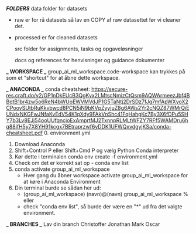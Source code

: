 **_FOLDERS_**
data folder for datasets

- raw er for rå datasets så lav en COPY af raw datasettet før vi cleaner det.
- processed er for cleaned datasets

  src folder for assignments, tasks og opgaveløsninger

  docs og references for henvisninger og guidance dokumenter

**_ WORKSPACE _**
group_ai_ml_workspace.code-workspace kan trykkes på som et "shortcut" for at åbne dette workspace.

**_ ANACONDA _**
conda cheatsheet: https://secure-res.craft.do/v2/GP1nDkEUcB3QgKyx2LMtscNmizCtQsm9AQWArmeezJbf4BBqtB1br4zw5o6ReN4bWUoEWVMVdJP1G5TaNtj2DrSDz7fJg7mfApWXyoX2CPoovSUtbRuKkvbwcd8PCN5jN9bKVpZyyjuZ8g6AWs2Yr2cNQZ87WMrQiEUNdxNKGFwJNfaKvEdV54K1qXdy9FAkVnShc41FqHahgKc7By3X6fDPu5SHY7b3Lv8EJj54ooUUfqncioExAmprtMJ2TxnnpRLMLtWFZY7RFf5WAMDru6hq88ifH5y7X8YH91kcgx7BEtraprzwf6yDDK1UFWQxvdgyjKSa/conda-cheatsheet.pdf 0. environment.yml

1. Download Anaconda
2. Shift+Control P eller Shift+Cmd P og vælg Python Conda interpreter
3. Kør dette i terminalen conda env create -f environment.yml
4. Check om det er korrekt sat op - conda env list
5. conda activate group_ai_ml_workspace
   - Hver gang du åbner workspace activate group_ai_ml_workspace for at køre i Anaconda Environment
6. Din terminal burde se sådan her ud:
   - (group_ai_ml_workspace) (navn)@(navn) group_ai_ml_workspace %
     eller
   - check "conda env list", så burde der være en "\*" ud fra det valgte environment.

**_ BRANCHES _**
Lav din branch
Christoffer
Jonathan
Mark
Oscar
